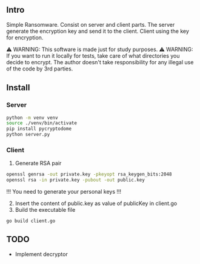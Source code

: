 ## Intro

Simple Ransomware. Consist on server and client parts. The server generate the encryption key and send it to the client. Client using the key for encryption.

⚠️ WARNING: This software is made just for study purposes. ⚠️ WARNING: If you want to run it locally for tests, take care of what directories you decide to encrypt. The author doesn't take responsibility for any illegal use of the code by 3rd parties.

## Install

### Server

```bash
python -m venv venv
source ./venv/bin/activate
pip install pycryptodome
python server.py
```

### Client

1. Generate RSA pair
```bash
openssl genrsa -out private.key -pkeyopt rsa_keygen_bits:2048
openssl rsa -in private.key -pubout -out public.key
```

!!! You need to generate your personal keys !!!

2. Insert the content of public.key as value of publicKey in client.go
3. Build the executable file
```
go build client.go
```


## TODO 

- Implement decryptor
